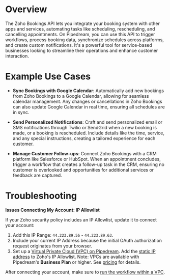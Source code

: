 # Overview

The Zoho Bookings API lets you integrate your booking system with other apps and services, automating tasks like scheduling, rescheduling, and cancelling appointments. On Pipedream, you can use this API to trigger workflows, process booking data, synchronize schedules across platforms, and create custom notifications. It's a powerful tool for service-based businesses looking to streamline their operations and enhance customer interaction.

# Example Use Cases

- **Sync Bookings with Google Calendar**: Automatically add new bookings from Zoho Bookings to a Google Calendar, allowing for seamless calendar management. Any changes or cancellations in Zoho Bookings can also update Google Calendar in real time, ensuring all schedules are in sync.

- **Send Personalized Notifications**: Craft and send personalized email or SMS notifications through Twilio or SendGrid when a new booking is made, or a booking is rescheduled. Include details like the time, service, and any special instructions, creating a tailored experience for each customer.

- **Manage Customer Follow-ups**: Connect Zoho Bookings with a CRM platform like Salesforce or HubSpot. When an appointment concludes, trigger a workflow that creates a follow-up task in the CRM, ensuring no customer is overlooked and opportunities for additional services or feedback are captured.

# Troubleshooting

**Issues Connecting My Account: IP Allowlist**

If your Zoho security policy includes an IP Allowlist, update it to connect your account:

1. Add this IP Range: `44.223.89.56` - `44.223.89.63`.
2. Include your current IP Address because the initial OAuth authorization request originates from your browser.
3. Set up a [Virtual Private Cloud (VPC) on Pipedream](https://pipedream.com/docs/workflows/vpc#create-a-new-vpc). Add the [static IP address](https://pipedream.com/docs/workflows/vpc#find-the-static-outbound-ip-address-for-a-vpc) to Zoho's IP Allowlist. Note: VPCs are available with Pipedream's **Business Plan** or higher. See [pricing](https://pipedream.com/pricing) for details.

After connecting your account, make sure to [run the workflow within a VPC](https://pipedream.com/docs/workflows/vpc#run-workflows-within-a-vpc).